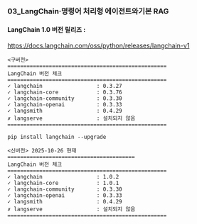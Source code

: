 ### 03_LangChain·명령어 처리형 에이전트와기본 RAG

#### LangChain 1.0 버전 릴리즈 : <br>
https://docs.langchain.com/oss/python/releases/langchain-v1
<br>

```
<구버전>
==================================================
LangChain 버전 체크
==================================================
✓ langchain                 : 0.3.27
✓ langchain-core            : 0.3.76
✓ langchain-community       : 0.3.30
✓ langchain-openai          : 0.3.33
✓ langsmith                 : 0.4.29
✗ langserve                 : 설치되지 않음
==================================================

pip install langchain --upgrade

<신버전> 2025-10-26 현재
========================================
LangChain 버전 체크
==================================================
✓ langchain                 : 1.0.2
✓ langchain-core            : 1.0.1
✓ langchain-community       : 0.3.30
✓ langchain-openai          : 0.3.33
✓ langsmith                 : 0.4.29
✗ langserve                 : 설치되지 않음
==================================================

```





